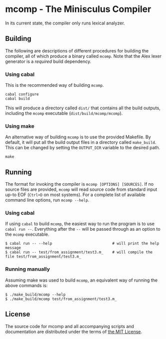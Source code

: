 # mcomp - The Minisculus Compiler

In its current state, the compiler only runs lexical analyzer.

## Building

The following are descriptions of different procedures for building the compiler,
all of which produce a binary called `mcomp`. Note that the Alex lexer generator
is a *required* build dependency.

### Using cabal

This is the recommended way of building `mcomp`.

```
cabal configure
cabal build
```

This will produce a directory called `dist/` that contains all the build outputs,
including the `mcomp` executable (`dist/build/mcomp/mcomp`).

### Using make

An alternative way of building `mcomp` is to use the provided Makefile. By default,
it will put all the build output files in a directory called `make_build`. This
can be changed by setting the `OUTPUT_DIR` variable to the desired path.

```
make
```

## Running

The format for invoking the compiler is `mcomp [OPTIONS] [SOURCES]`. If no source
files are provided, `mcomp` will read source code from standard input up-to EOF
(`Ctrl+D` on most systems). For a complete list of available command line options,
run `mcomp --help`.

### Using cabal

If using `cabal` to build `mcomp`, the easiest way to run the program is to use
`cabal run --`. Everything after the `--` will be passed through as an option to
the `mcomp` executable.

```
$ cabal run -- --help                           # will print the help message
$ cabal run -- test/from_assignment/test3.m_    # will compile the file test/from_assignment/test3.m_
```

### Running manually

Assuming make was used to build `mcomp`, an equivalent way of running the above
commands is:

```
$ ./make_build/mcomp --help
$ ./make_build/mcomp test/from_assignment/test3.m_
```

## License

The source code for mcomp and all accompanying scripts and documentation are
distributed under the terms of [the MIT License](https://opensource.org/licenses/MIT).

